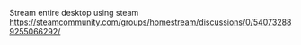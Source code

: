 Stream entire desktop using steam
https://steamcommunity.com/groups/homestream/discussions/0/540732889255066292/
